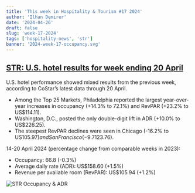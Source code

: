 ```yaml
---
title: 'This week in Hospitality & Tourism #17 2024'
author: 'Ilhan Demirer'
date: '2024-04-26'
draft: false
slug: 'week-17-2024'
tags: ['hospitality-news', 'str']
banner: '2024-week-17-occupancy.svg'
---
```


## [STR: U.S. hotel results for week ending 20 April](https://str.com/press-release/us-hotel-results-week-ending-20-april)

U.S. hotel performance showed mixed results from the previous week, according to CoStar’s latest data through 20 April.

- Among the Top 25 Markets, Philadelphia reported the largest year-over-year increases in occupancy (+14.3% to 72.1%) and RevPAR (+23.2% to US$114.11).
- Washington, D.C., posted the only double-digit lift in ADR (+10.0% to US$226.25).
- The steepest RevPAR declines were seen in Chicago (-16.2% to US$105.97) and San Francisco (-9.7% to US$123.76).

14-20 April 2024 (percentage change from comparable weeks in 2023):

- Occupancy: 66.8 (-0.3%)
- Average daily rate (ADR): US$158.60 (+1.5%)
- Revenue per available room (RevPAR): US$105.94 (+1.2%)

![STR Occupancy & ADR](/images/blogimages/2024-week-17-occupancy.svg)
